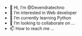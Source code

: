 - 👋 Hi, I’m @Devendratechno
- 👀 I’m interested in Web developer
- 🌱 I’m currently learning Python
- 💞️ I’m looking to collaborate on ...
- 📫 How to reach me ...

<!---
Devendratechno/Devendratechno is a ✨ special ✨ repository because its `README.md` (this file) appears on your GitHub profile.
You can click the Preview link to take a look at your changes.
--->
